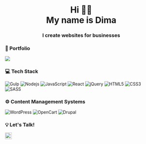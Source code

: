 <h1 align="center">Hi 👋🏻 <br> My name is Dima</h1>
<h3 align="center">I create websites for businesses</h3>

### 📌 Portfolio

<a href="https://github.com/dimianni/dimianni.github.io">
  <img src="https://github-readme-stats.vercel.app/api/pin/?username=dimianni&repo=dimianni.github.io&theme=onedark" />
</a>

### 💻 Tech Stack 

![Gulp](https://img.shields.io/badge/-GULP-grey?style=for-the-badge&logo=gulp)
![Nodejs](https://img.shields.io/badge/-Nodejs-grey?style=for-the-badge&logo=Node.js&logoColor=339933)
![JavaScript](https://img.shields.io/badge/-JavaScript-grey?style=for-the-badge&logo=javascript)
![React](https://img.shields.io/badge/-React-grey?style=for-the-badge&logo=react)
![jQuery](https://img.shields.io/badge/-jQuery-grey?style=for-the-badge&logo=jQuery&logoColor=0769AD)
![HTML5](https://img.shields.io/badge/-HTML5-grey?style=for-the-badge&logo=html5&logoColor=E34F26)
![CSS3](https://img.shields.io/badge/-CSS3-grey?style=for-the-badge&logo=css3&logoColor=1572B6)
![SASS](https://img.shields.io/badge/-SASS-grey?style=for-the-badge&logo=sass)

### ⚙️ Content Management Systems

![WordPress](https://img.shields.io/badge/-WordPress-grey?style=for-the-badge&logo=wordpress)
![OpenCart](https://img.shields.io/badge/-OpenCart-grey?style=for-the-badge&logo=opencart)
![Drupal](https://img.shields.io/badge/-Drupal-grey?style=for-the-badge&logo=drupal)

### 💡 Let's Talk!

<a href="mailto:dmytro.anikin@gmail.com">
  <img align="left" alt="" width="22px" src="https://cdn.jsdelivr.net/npm/simple-icons@v3/icons/mail.svg" />
</a>
